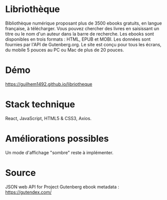 # Libriothèque

Bibliothèque numérique proposant plus de 3500 ebooks gratuits, en langue française, à télécharger. Vous pouvez chercher des livres en saisissant un titre ou le nom d'un auteur dans la barre de recherche. Les ebooks sont disponibles en trois formats : HTML, EPUB et MOBI. Les données sont fournies par l'API de Gutenberg.org. Le site est conçu pour tous les écrans, du mobile 5 pouces au PC ou Mac de plus de 20 pouces.

# Démo

https://guilhem1492.github.io/libriotheque

# Stack technique

React, JavaScript, HTML5 & CSS3, Axios.

# Améliorations possibles

Un mode d'affichage "sombre" reste à implémenter.

# Source

JSON web API for Project Gutenberg ebook metadata :
https://gutendex.com/

